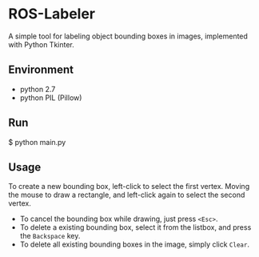 ROS-Labeler
===============

A simple tool for labeling object bounding boxes in images, implemented with Python Tkinter.

Environment
----------
- python 2.7
- python PIL (Pillow)

Run
-------
$ python main.py

Usage
-----
To create a new bounding box, left-click to select the first vertex. Moving the mouse to draw a rectangle, and left-click again to select the second vertex.
  - To cancel the bounding box while drawing, just press `<Esc>`.
  - To delete a existing bounding box, select it from the listbox, and press the `Backspace` key.
  - To delete all existing bounding boxes in the image, simply click `Clear`.
